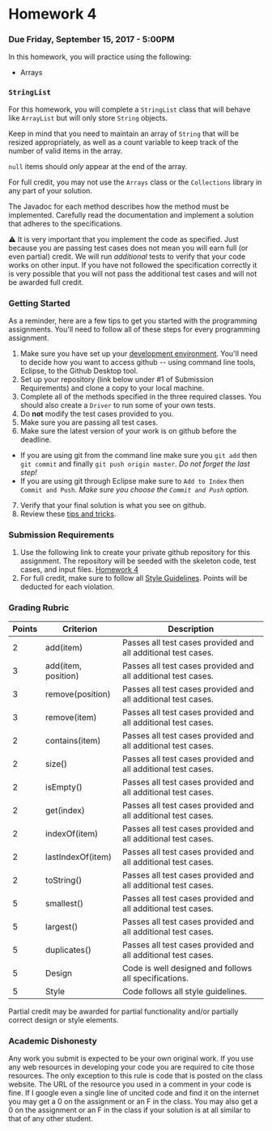 Homework 4
==========

### Due Friday, September 15, 2017 - 5:00PM

In this homework, you will practice using the following:

- Arrays

### `StringList`

For this homework, you will complete a `StringList` class that will behave like `ArrayList` but will only store `String` objects.

Keep in mind that you need to maintain an array of `String` that will be resized appropriately, as well as a count variable to keep track of the
number of valid items in the array.

`null` items should *only* appear at the end of the array. 

For full credit, you may not use the `Arrays` class or the `Collections` library in any part of your solution.

The Javadoc for each method describes how the method must be implemented. Carefully read the documentation and implement a solution that adheres to the specifications.

:warning: It is very important that you implement the code as specified. Just because you are passing test cases does not mean you will earn full (or even partial) credit. We will run *additional* tests to verify that your code works on other input. If you have not followed the specification correctly it is very possible that you will not pass the additional test cases and will not be awarded full credit.

### Getting Started

As a reminder, here are a few tips to get you started with the programming assignments. You'll need to follow all of these steps for every programming assignment.

1. Make sure you have set up your [development environment](https://github.com/CS514-F17/notes/blob/master/Admin/devenvironment.md). You'll need to decide how you want to access github -- using command line tools, Eclipse, to the Github Desktop tool.
2. Set up your repository (link below under #1 of Submission Requirements) and clone a copy to your local machine.
3. Complete all of the methods specified in the three required classes. You should also create a `Driver` to run some of your own tests. 
4. Do **not** modify the test cases provided to you.
5. Make sure you are passing all test cases.
6. Make sure the latest version of your work is on github before the deadline.
  - If you are using git from the command line make sure you `git add` then `git commit` and finally `git push origin master`. *Do not forget the last step!*
  - If you are using git through Eclipse make sure to `Add to Index` then `Commit and Push`. *Make sure you choose the `Commit and Push` option.*
7. Verify that your final solution is what you see on github.
8. Review these [tips and tricks](https://github.com/CS514-F17/notes/blob/master/Admin/tips.md).

### Submission Requirements

1. Use the following link to create your private github repository for this assignment. The repository will be seeded with the skeleton code, test cases, and input files. [Homework 4]()
2. For full credit, make sure to follow all [Style Guidelines](https://github.com/CS514-F17/notes/blob/master/Admin/style.md). Points will be deducted for each violation.

### Grading Rubric

| Points | Criterion | Description |
| ------ | -------- | -------- |  
| 2 | add(item) | Passes all test cases provided and all additional test cases. |
| 3 | add(item, position) | Passes all test cases provided and all additional test cases. |
| 3 | remove(position) | Passes all test cases provided and all additional test cases. |
| 3 | remove(item) | Passes all test cases provided and all additional test cases. |
| 2 | contains(item) | Passes all test cases provided and all additional test cases. |
| 2 | size() | Passes all test cases provided and all additional test cases. |
| 2 | isEmpty() | Passes all test cases provided and all additional test cases. |
| 2 | get(index) | Passes all test cases provided and all additional test cases. |
| 2 | indexOf(item) | Passes all test cases provided and all additional test cases. |
| 2 | lastIndexOf(item) | Passes all test cases provided and all additional test cases. |
| 2 | toString() | Passes all test cases provided and all additional test cases. |
| 5 | smallest() | Passes all test cases provided and all additional test cases. |
| 5 | largest() | Passes all test cases provided and all additional test cases. |
| 5 | duplicates() | Passes all test cases provided and all additional test cases. |
| 5 | Design  | Code is well designed and follows all specifications. |
| 5 | Style | Code follows all style guidelines. |

Partial credit may be awarded for partial functionality and/or partially correct design or style elements.

### Academic Dishonesty

Any work you submit is expected to be your own original work. If you use any web resources in developing your code you are required to cite those resources. The only exception to this rule is code that is posted on the class website. The URL of the resource you used in a comment in your code is fine. If I google even a single line of uncited code and find it on the internet you may get a 0 on the assignment or an F in the class. You may also get a 0 on the assignment or an F in the class if your solution is at all similar to that of any other student.
